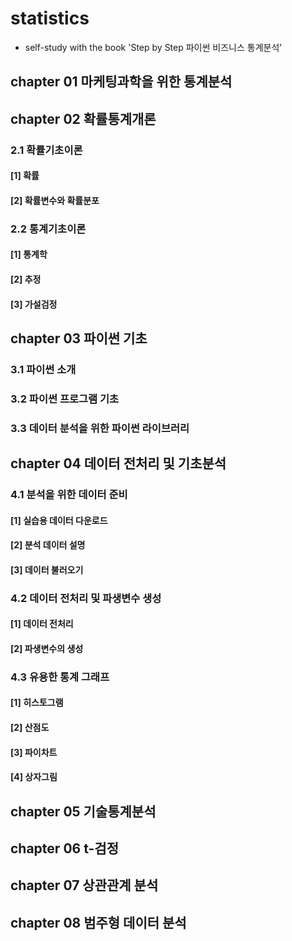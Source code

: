# statistics
- self-study with the book 'Step by Step 파이썬 비즈니스 통계분석' 
## chapter 01 마케팅과학을 위한 통계분석

## chapter 02 확률통계개론
### 2.1 확률기초이론
#### [1] 확률
#### [2] 확률변수와 확률분포
### 2.2 통계기초이론
#### [1] 통계학
#### [2] 추정
#### [3] 가설검정

## chapter 03 파이썬 기초
### 3.1 파이썬 소개
### 3.2 파이썬 프로그램 기초
### 3.3 데이터 분석을 위한 파이썬 라이브러리

## chapter 04 데이터 전처리 및 기초분석
### 4.1 분석을 위한 데이터 준비
#### [1] 실습용 데이터 다운로드
#### [2] 분석 데이터 설명
#### [3] 데이터 불러오기
### 4.2 데이터 전처리 및 파생변수 생성
#### [1] 데이터 전처리
#### [2] 파생변수의 생성
### 4.3 유용한 통계 그래프
#### [1] 히스토그램
#### [2] 산점도
#### [3] 파이차트
#### [4] 상자그림

## chapter 05 기술통계분석

## chapter 06 t-검정

## chapter 07 상관관계 분석

## chapter 08 범주형 데이터 분석
